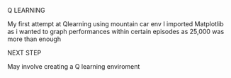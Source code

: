 Q LEARNING

My first attempt at Qlearning using mountain car env
I imported Matplotlib as i wanted to graph performances within certain episodes as 25,000 was more than enough 

NEXT STEP

May involve creating a Q learning enviroment
